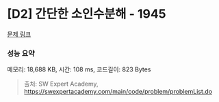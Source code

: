 # [D2] 간단한 소인수분해 - 1945 

[문제 링크](https://swexpertacademy.com/main/code/problem/problemDetail.do?contestProbId=AV5Pl0Q6ANQDFAUq) 

### 성능 요약

메모리: 18,688 KB, 시간: 108 ms, 코드길이: 823 Bytes



> 출처: SW Expert Academy, https://swexpertacademy.com/main/code/problem/problemList.do
